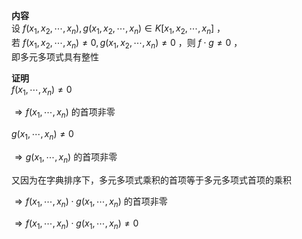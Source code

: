 **内容**    
设 $f(x_1,x_2,\cdots,x_n),g(x_1,x_2,\cdots,x_n)\in K[x_1,x_2,\cdots,x_n]$ ，    
若 $f(x_1,x_2,\cdots,x_n)\neq0,g(x_1,x_2,\cdots,x_n)\neq0$ ，则 $f\cdot g\neq0$ ，    
即多元多项式具有整性    
    
**证明**    
 $f(x_1,\cdots,x_n)\neq0$     
    
 $\Rightarrow f(x_1,\cdots,x_n)$ 的首项非零    
    
 $g(x_1,\cdots,x_n)\neq0$     
    
 $\Rightarrow g(x_1,\cdots,x_n)$ 的首项非零    
    
又因为在字典排序下，多元多项式乘积的首项等于多元多项式首项的乘积    
    
 $\Rightarrow f(x_1,\cdots,x_n)\cdot g(x_1,\cdots,x_n)$ 的首项非零    
    
 $\Rightarrow f(x_1,\cdots,x_n)\cdot g(x_1,\cdots,x_n)\neq0$     
